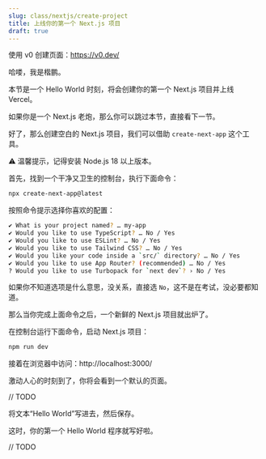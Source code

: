 ```yaml
---
slug: class/nextjs/create-project
title: 上线你的第一个 Next.js 项目
draft: true
---
```


使用 v0 创建页面：https://v0.dev/

哈喽，我是楷鹏。

本节是一个 Hello World 时刻，将会创建你的第一个 Next.js 项目并上线 Vercel。

如果你是一个 Next.js 老炮，那么你可以跳过本节，直接看下一节。

好了，那么创建空白的 Next.js 项目，我们可以借助 `create-next-app` 这个工具。

⚠️ 温馨提示，记得安装 Node.js 18 以上版本。

首先，找到一个干净又卫生的控制台，执行下面命令：

```bash
npx create-next-app@latest
```

按照命令提示选择你喜欢的配置：

```bash
✔ What is your project named? … my-app
✔ Would you like to use TypeScript? … No / Yes
✔ Would you like to use ESLint? … No / Yes
✔ Would you like to use Tailwind CSS? … No / Yes
✔ Would you like your code inside a `src/` directory? … No / Yes
✔ Would you like to use App Router? (recommended) … No / Yes
? Would you like to use Turbopack for `next dev`? › No / Yes
```

如果你不知道选项是什么意思，没关系，直接选 `No`，这不是在考试，没必要都知道。

那么当你完成上面命令之后，一个新鲜的 Next.js 项目就出炉了。

在控制台运行下面命令，启动 Next.js 项目：

```bash
npm run dev
```

接着在浏览器中访问：http://localhost:3000/

激动人心的时刻到了，你将会看到一个默认的页面。

// TODO

将文本“Hello World”写进去，然后保存。

这时，你的第一个 Hello World 程序就写好啦。

// TODO










